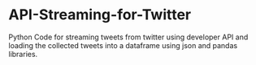 # API-Streaming-for-Twitter
Python Code for streaming tweets from twitter using developer API and loading the collected tweets into a dataframe using json and pandas libraries.
